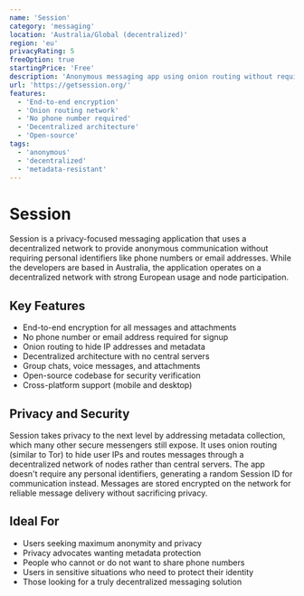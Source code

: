 ```yaml
---
name: 'Session'
category: 'messaging'
location: 'Australia/Global (decentralized)'
region: 'eu'
privacyRating: 5
freeOption: true
startingPrice: 'Free'
description: 'Anonymous messaging app using onion routing without requiring phone numbers or email.'
url: 'https://getsession.org/'
features:
  - 'End-to-end encryption'
  - 'Onion routing network'
  - 'No phone number required'
  - 'Decentralized architecture'
  - 'Open-source'
tags:
  - 'anonymous'
  - 'decentralized'
  - 'metadata-resistant'
---
```


# Session

Session is a privacy-focused messaging application that uses a decentralized network to provide anonymous communication without requiring personal identifiers like phone numbers or email addresses. While the developers are based in Australia, the application operates on a decentralized network with strong European usage and node participation.

## Key Features

- End-to-end encryption for all messages and attachments
- No phone number or email address required for signup
- Onion routing to hide IP addresses and metadata
- Decentralized architecture with no central servers
- Group chats, voice messages, and attachments
- Open-source codebase for security verification
- Cross-platform support (mobile and desktop)

## Privacy and Security

Session takes privacy to the next level by addressing metadata collection, which many other secure messengers still expose. It uses onion routing (similar to Tor) to hide user IPs and routes messages through a decentralized network of nodes rather than central servers. The app doesn't require any personal identifiers, generating a random Session ID for communication instead. Messages are stored encrypted on the network for reliable message delivery without sacrificing privacy.

## Ideal For

- Users seeking maximum anonymity and privacy
- Privacy advocates wanting metadata protection
- People who cannot or do not want to share phone numbers
- Users in sensitive situations who need to protect their identity
- Those looking for a truly decentralized messaging solution